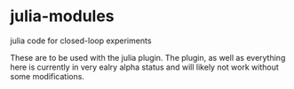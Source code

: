 # julia-modules
julia code for closed-loop experiments

These are to be used with the julia plugin. The plugin, as well as everything here is currently in very ealry alpha status and will likely not work without some modifications.
